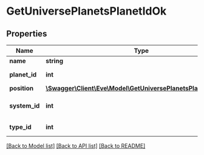 # GetUniversePlanetsPlanetIdOk

## Properties
Name | Type | Description | Notes
------------ | ------------- | ------------- | -------------
**name** | **string** | name string | 
**planet_id** | **int** | planet_id integer | 
**position** | [**\Swagger\Client\Eve\Model\GetUniversePlanetsPlanetIdPosition**](GetUniversePlanetsPlanetIdPosition.md) |  | 
**system_id** | **int** | The solar system this planet is in | 
**type_id** | **int** | type_id integer | 

[[Back to Model list]](../README.md#documentation-for-models) [[Back to API list]](../README.md#documentation-for-api-endpoints) [[Back to README]](../README.md)



